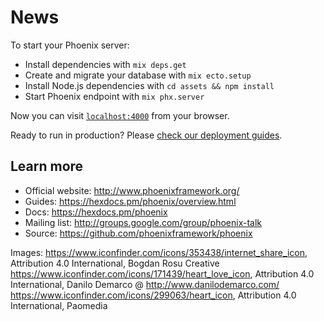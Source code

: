 # News

To start your Phoenix server:

  * Install dependencies with `mix deps.get`
  * Create and migrate your database with `mix ecto.setup`
  * Install Node.js dependencies with `cd assets && npm install`
  * Start Phoenix endpoint with `mix phx.server`

Now you can visit [`localhost:4000`](http://localhost:4000) from your browser.

Ready to run in production? Please [check our deployment guides](https://hexdocs.pm/phoenix/deployment.html).

## Learn more

  * Official website: http://www.phoenixframework.org/
  * Guides: https://hexdocs.pm/phoenix/overview.html
  * Docs: https://hexdocs.pm/phoenix
  * Mailing list: http://groups.google.com/group/phoenix-talk
  * Source: https://github.com/phoenixframework/phoenix

Images:
https://www.iconfinder.com/icons/353438/internet_share_icon, Attribution 4.0 International, Bogdan Rosu Creative
https://www.iconfinder.com/icons/171439/heart_love_icon, Attribution 4.0 International, Danilo Demarco @ http://www.danilodemarco.com/
https://www.iconfinder.com/icons/299063/heart_icon, Attribution 4.0 International, Paomedia
